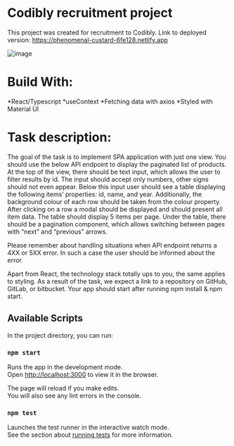 # Codibly recruitment project


This project was created for recruitment to Codibly.
Link to deployed version: https://phenomenal-custard-6fe128.netlify.app

![image](https://user-images.githubusercontent.com/82409487/214225902-0ec809ce-2544-4bf7-8c5c-70dcfbf8cba1.png)

# Build With:
*React/Typescript
*useContext
*Fetching data with axios
*Styled with Material UI

# Task description:

The goal of the task is to implement SPA application with just one view. You should use the below API endpoint to display the paginated list of products. At the top of the view, there should be text input, which allows the user to filter results by id. The input should accept only numbers, other signs should not even appear. Below this input user should see a table displaying the following items’ properties: id, name, and year. Additionally, the background colour of each row should be taken from the colour property. After clicking on a row a modal should be displayed and should present all item data. The table should display 5 items per page. Under the table, there should be a pagination component, which allows switching between pages with “next” and “previous” arrows.

Please remember about handling situations when API endpoint returns a 4XX or 5XX error. In such a case the user should be informed about the error.

Apart from React, the technology stack totally ups to you, the same applies to styling. As a result of the task, we expect a link to a repository on GitHub, GitLab, or bitbucket. Your app should start after running npm install & npm start.


## Available Scripts

In the project directory, you can run:

### `npm start`

Runs the app in the development mode.\
Open [http://localhost:3000](http://localhost:3000) to view it in the browser.

The page will reload if you make edits.\
You will also see any lint errors in the console.

### `npm test`

Launches the test runner in the interactive watch mode.\
See the section about [running tests](https://facebook.github.io/create-react-app/docs/running-tests) for more information.


